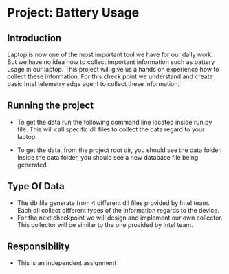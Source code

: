 # Project: Battery Usage

## Introduction

Laptop is now one of the most important tool we have for our daily work.
But we have no idea how to collect important information such as battery usage
in our laptop. This project will give us a hands on experience how to collect
these information. For this check point we understand and create basic Intel telemetry edge agent
to collect these information.

## Running the project

- To get the data run the following command line located inside run.py file.
  This will call specific dll files to collect the data regard to your laptop.

- To get the data, from the project root dir, you should see the data folder.
  Inside the data folder, you should see a new database file being generated.

## Type Of Data

- The db file generate from 4 different dll files provided by Intel team.
  Each dll collect different types of the information regards to the device.
- For the next checkpoint we will design and implement our own collector.
  This collector will be similar to the one provided by Intel team.

## Responsibility

- This is an independent assignment
